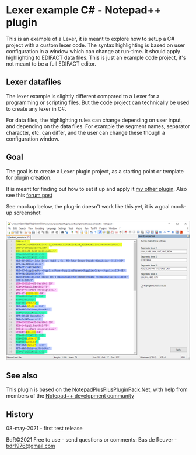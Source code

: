 Lexer example C# - Notepad++ plugin
===================================

This is an example of a Lexer, it is meant to explore how to setup a C# project with a custom lexer code.
The syntax highlighting is based on user configuration in a window which can change at run-time.
It should apply highlighting to EDIFACT data files.
This is just an example code project, it's not meant to be a full EDIFACT editor.

Lexer datafiles
---------------
The lexer example is slightly different compared to a Lexer for a programming or scripting files.
But the code project can technically be used to create any lexer in C#.

For data files, the highlighting rules can change depending on user input, and depending on the data files.
For example the segment names, separator character, etc. can differ, and the user can change these though a configuration window.

Goal
----
The goal is to create a Lexer plugin project, as a starting point or template for plugin creation.

It is meant for finding out how to set it up and apply it [my other plugin](https://github.com/BdR76/CSVLint).
Also see this [forum post](https://community.notepad-plus-plus.org/topic/21124/c-adding-a-custom-styler-or-lexer-in-c-for-scintilla-notepad/6)

See mockup below, the plug-in doesn't work like this yet, it is a goal mock-up screenshot

![preview screenshot](/mockup_preview.png?raw=true "Lexer plug-in example, goal preview")

See also
--------
This plugin is based on the [NotepadPlusPlusPluginPack.Net](https://github.com/kbilsted/NotepadPlusPlusPluginPack.Net),
with help from members of the [Notepad++ development community](https://community.notepad-plus-plus.org/topic/21124/c-adding-a-custom-styler-or-lexer-in-c-for-scintilla-notepad/11)

History
-------
08-may-2021 - first test release

BdR©2021 Free to use - send questions or comments: Bas de Reuver - bdr1976@gmail.com

